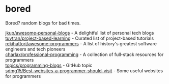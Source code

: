 # bored
Bored? random blogs for bad times.  

[jkup/awesome-personal-blogs](https://github.com/jkup/awesome-personal-blogs) - A delightful list of personal tech blogs  
[tuvtran/project-based-learning](https://github.com/tuvtran/project-based-learning) - Curated list of project-based tutorials  
[rekihattori/awesome-programmers](https://github.com/rekihattori/awesome-programmers) - A list of history's greatest software engineers and tech pioneers  
[charlax/professional-programming](https://github.com/charlax/professional-programming) - A collection of full-stack resources for programmers  
[topics/programming-blogs](https://github.com/topics/programming-blogs) - GitHub topic  
[sdmg15/Best-websites-a-programmer-should-visit](https://github.com/sdmg15/Best-websites-a-programmer-should-visit) - Some useful websites for programmers 
  
  
  
